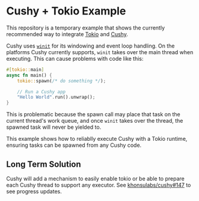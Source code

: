 # Cushy + Tokio Example

This repository is a temporary example that shows the currently recommended way
to integrate [Tokio](https://tokio.rs/) and
[Cushy](https://github.com/khonsulabs/cushy).

Cushy uses [`winit`](https://github.com/rust-windowing/winit) for its windowing
and event loop handling. On the platforms Cushy currently supports, `winit`
takes over the main thread when executing. This can cause problems with code
like this:

```rust
#[tokio::main]
async fn main() {
    tokio::spawn(/* do something */);

    // Run a Cushy app
    "Hello World".run().unwrap();
}
```

This is problematic because the spawn call may place that task on the current
thread's work queue, and once `winit` takes over the thread, the spawned task
will never be yielded to.

This example shows how to reliablly execute Cushy with a Tokio runtime, ensuring
tasks can be spawned from any Cushy code.

## Long Term Solution

Cushy will add a mechanism to easily enable tokio or be able to prepare each
Cushy thread to support any executor. See
[khonsulabs/cushy#147](https://github.com/khonsulabs/cushy/issues/147) to see
progress updates.
